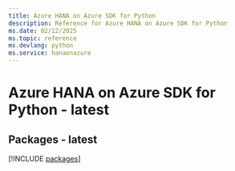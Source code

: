 ```yaml
---
title: Azure HANA on Azure SDK for Python
description: Reference for Azure HANA on Azure SDK for Python
ms.date: 02/12/2025
ms.topic: reference
ms.devlang: python
ms.service: hanaonazure
---
```

# Azure HANA on Azure SDK for Python - latest
## Packages - latest
[!INCLUDE [packages](hana-on-azure-index.md)]